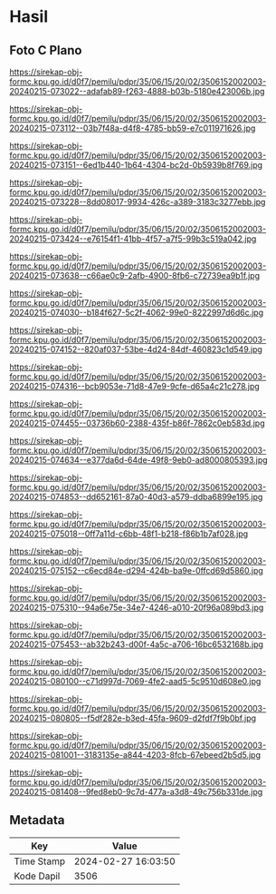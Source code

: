 # Hasil

## Foto C Plano

https://sirekap-obj-formc.kpu.go.id/d0f7/pemilu/pdpr/35/06/15/20/02/3506152002003-20240215-073022--adafab89-f263-4888-b03b-5180e423006b.jpg

https://sirekap-obj-formc.kpu.go.id/d0f7/pemilu/pdpr/35/06/15/20/02/3506152002003-20240215-073112--03b7f48a-d4f8-4785-bb59-e7c011971626.jpg

https://sirekap-obj-formc.kpu.go.id/d0f7/pemilu/pdpr/35/06/15/20/02/3506152002003-20240215-073151--6ed1b440-1b64-4304-bc2d-0b5939b8f769.jpg

https://sirekap-obj-formc.kpu.go.id/d0f7/pemilu/pdpr/35/06/15/20/02/3506152002003-20240215-073228--8dd08017-9934-426c-a389-3183c3277ebb.jpg

https://sirekap-obj-formc.kpu.go.id/d0f7/pemilu/pdpr/35/06/15/20/02/3506152002003-20240215-073424--e76154f1-41bb-4f57-a7f5-99b3c519a042.jpg

https://sirekap-obj-formc.kpu.go.id/d0f7/pemilu/pdpr/35/06/15/20/02/3506152002003-20240215-073638--c66ae0c9-2afb-4900-8fb6-c72739ea9b1f.jpg

https://sirekap-obj-formc.kpu.go.id/d0f7/pemilu/pdpr/35/06/15/20/02/3506152002003-20240215-074030--b184f627-5c2f-4062-99e0-8222997d6d6c.jpg

https://sirekap-obj-formc.kpu.go.id/d0f7/pemilu/pdpr/35/06/15/20/02/3506152002003-20240215-074152--820af037-53be-4d24-84df-460823c1d549.jpg

https://sirekap-obj-formc.kpu.go.id/d0f7/pemilu/pdpr/35/06/15/20/02/3506152002003-20240215-074316--bcb9053e-71d8-47e9-9cfe-d65a4c21c278.jpg

https://sirekap-obj-formc.kpu.go.id/d0f7/pemilu/pdpr/35/06/15/20/02/3506152002003-20240215-074455--03736b60-2388-435f-b86f-7862c0eb583d.jpg

https://sirekap-obj-formc.kpu.go.id/d0f7/pemilu/pdpr/35/06/15/20/02/3506152002003-20240215-074634--e377da6d-64de-49f8-9eb0-ad8000805393.jpg

https://sirekap-obj-formc.kpu.go.id/d0f7/pemilu/pdpr/35/06/15/20/02/3506152002003-20240215-074853--dd652161-87a0-40d3-a579-ddba6899e195.jpg

https://sirekap-obj-formc.kpu.go.id/d0f7/pemilu/pdpr/35/06/15/20/02/3506152002003-20240215-075018--0ff7a11d-c6bb-48f1-b218-f86b1b7af028.jpg

https://sirekap-obj-formc.kpu.go.id/d0f7/pemilu/pdpr/35/06/15/20/02/3506152002003-20240215-075152--c6ecd84e-d294-424b-ba9e-0ffcd69d5860.jpg

https://sirekap-obj-formc.kpu.go.id/d0f7/pemilu/pdpr/35/06/15/20/02/3506152002003-20240215-075310--94a6e75e-34e7-4246-a010-20f96a089bd3.jpg

https://sirekap-obj-formc.kpu.go.id/d0f7/pemilu/pdpr/35/06/15/20/02/3506152002003-20240215-075453--ab32b243-d00f-4a5c-a706-16bc6532168b.jpg

https://sirekap-obj-formc.kpu.go.id/d0f7/pemilu/pdpr/35/06/15/20/02/3506152002003-20240215-080100--c71d997d-7069-4fe2-aad5-5c9510d608e0.jpg

https://sirekap-obj-formc.kpu.go.id/d0f7/pemilu/pdpr/35/06/15/20/02/3506152002003-20240215-080805--f5df282e-b3ed-45fa-9609-d2fdf7f9b0bf.jpg

https://sirekap-obj-formc.kpu.go.id/d0f7/pemilu/pdpr/35/06/15/20/02/3506152002003-20240215-081001--3183135e-a844-4203-8fcb-67ebeed2b5d5.jpg

https://sirekap-obj-formc.kpu.go.id/d0f7/pemilu/pdpr/35/06/15/20/02/3506152002003-20240215-081408--9fed8eb0-9c7d-477a-a3d8-49c756b331de.jpg


## Metadata

| Key        | Value               |
| ---------- | ------------------- |
| Time Stamp | 2024-02-27 16:03:50 |
| Kode Dapil | 3506                |



